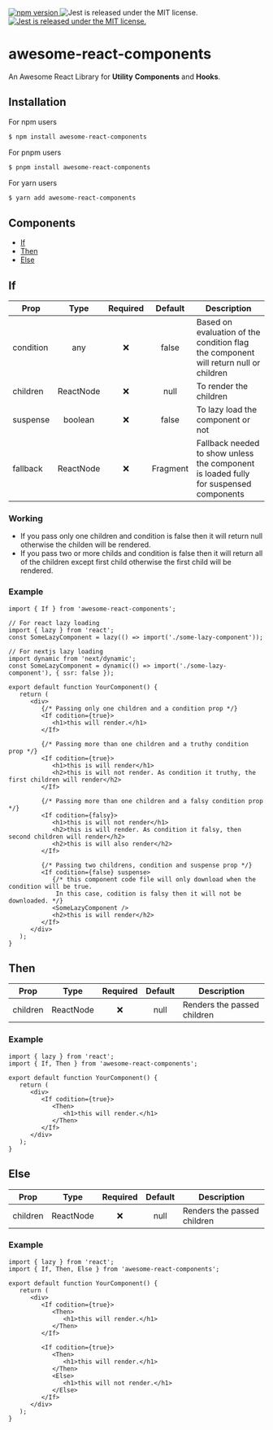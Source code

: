 <p align="left">
  <a href="https://badge.fury.io/js/bang-button">
    <img src="https://badge.fury.io/js/bang-button.svg" alt="npm version">
  </a>
    <img src="https://img.shields.io/badge/Licence-MIT-success" alt="Jest is released under the MIT license." />
  <a href="https://github.com/Ashish-simplecoder/bang-button/actions/workflows/main.yml">
    <img src="https://img.shields.io/github/actions/workflow/status/Ashish-simpleCoder/bang-button/main.yml?label=CI&logo=GitHub" alt="Jest is released under the MIT license." />
  </a>
</p>

# awesome-react-components

An Awesome React Library for **Utility** **Components** and **Hooks**.

## Installation

For npm users

```bash
$ npm install awesome-react-components
```

For pnpm users

```bash
$ pnpm install awesome-react-components
```

For yarn users

```bash
$ yarn add awesome-react-components
```

## Components

-  [If](#if)
-  [Then](#then)
-  [Else](#else)

## If

| Prop      |   Type    | Required | Default  | Description                                                                           |
| --------- | :-------: | :------: | :------: | ------------------------------------------------------------------------------------- |
| condition |    any    |    ❌    |  false   | Based on evaluation of the condition flag the component will return null or children  |
| children  | ReactNode |    ❌    |   null   | To render the children                                                                |
| suspense  |  boolean  |    ❌    |  false   | To lazy load the component or not                                                     |
| fallback  | ReactNode |    ❌    | Fragment | Fallback needed to show unless the component is loaded fully for suspensed components |

### Working

-  If you pass only one children and condition is false then it will return null otherwise the childen will be rendered.
-  If you pass two or more childs and condition is false then it will return all of the children except first child otherwise the first child will be rendered.

### Example

```tsx
import { If } from 'awesome-react-components';

// For react lazy loading
import { lazy } from 'react';
const SomeLazyComponent = lazy(() => import('./some-lazy-component'));

// For nextjs lazy loading
import dynamic from 'next/dynamic';
const SomeLazyComponent = dynamic(() => import('./some-lazy-component'), { ssr: false });

export default function YourComponent() {
   return (
      <div>
         {/* Passing only one children and a condition prop */}
         <If codition={true}>
            <h1>this will render.</h1>
         </If>

         {/* Passing more than one children and a truthy condition prop */}
         <If codition={true}>
            <h1>this is will render</h1>
            <h2>this is will not render. As condition it truthy, the first children will render</h2>
         </If>

         {/* Passing more than one children and a falsy condition prop */}
         <If codition={falsy}>
            <h1>this is will not render</h1>
            <h2>this is will render. As condition it falsy, then second children will render</h2>
            <h2>this is will also render</h2>
         </If>

         {/* Passing two childrens, condition and suspense prop */}
         <If codition={false} suspense>
            {/* this component code file will only download when the condition will be true.
             In this case, codition is falsy then it will not be downloaded. */}
            <SomeLazyComponent />
            <h2>this is will render</h2>
         </If>
      </div>
   );
}
```

## Then

| Prop     |   Type    | Required | Default | Description                 |
| -------- | :-------: | :------: | :-----: | --------------------------- |
| children | ReactNode |    ❌    |  null   | Renders the passed children |

### Example

```tsx
import { lazy } from 'react';
import { If, Then } from 'awesome-react-components';

export default function YourComponent() {
   return (
      <div>
         <If codition={true}>
            <Then>
               <h1>this will render.</h1>
            </Then>
         </If>
      </div>
   );
}
```

## Else

| Prop     |   Type    | Required | Default | Description                 |
| -------- | :-------: | :------: | :-----: | --------------------------- |
| children | ReactNode |    ❌    |  null   | Renders the passed children |

### Example

```tsx
import { lazy } from 'react';
import { If, Then, Else } from 'awesome-react-components';

export default function YourComponent() {
   return (
      <div>
         <If codition={true}>
            <Then>
               <h1>this will render.</h1>
            </Then>
         </If>

         <If codition={true}>
            <Then>
               <h1>this will render.</h1>
            </Then>
            <Else>
               <h1>this will not render.</h1>
            </Else>
         </If>
      </div>
   );
}
```

